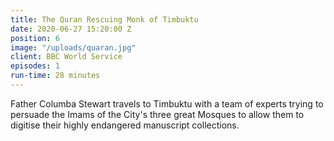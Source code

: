 ```yaml
---
title: The Quran Rescuing Monk of Timbuktu
date: 2020-06-27 15:20:00 Z
position: 6
image: "/uploads/quaran.jpg"
client: BBC World Service
episodes: 1
run-time: 28 minutes
---
```


Father Columba Stewart travels to Timbuktu with a team of experts trying to persuade the Imams of the City's three great Mosques to allow them to digitise their highly endangered manuscript collections. 